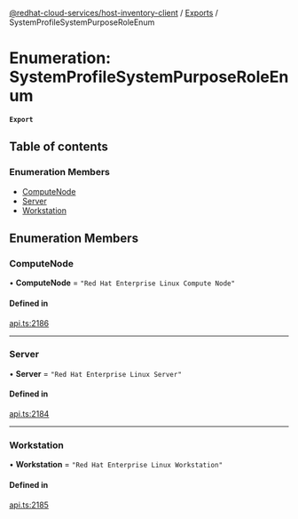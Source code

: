 [@redhat-cloud-services/host-inventory-client](../README.md) / [Exports](../modules.md) / SystemProfileSystemPurposeRoleEnum

# Enumeration: SystemProfileSystemPurposeRoleEnum

**`Export`**

## Table of contents

### Enumeration Members

- [ComputeNode](SystemProfileSystemPurposeRoleEnum.md#computenode)
- [Server](SystemProfileSystemPurposeRoleEnum.md#server)
- [Workstation](SystemProfileSystemPurposeRoleEnum.md#workstation)

## Enumeration Members

### ComputeNode

• **ComputeNode** = ``"Red Hat Enterprise Linux Compute Node"``

#### Defined in

[api.ts:2186](https://github.com/RedHatInsights/javascript-clients/blob/master/packages/host-inventory/api.ts#L2186)

___

### Server

• **Server** = ``"Red Hat Enterprise Linux Server"``

#### Defined in

[api.ts:2184](https://github.com/RedHatInsights/javascript-clients/blob/master/packages/host-inventory/api.ts#L2184)

___

### Workstation

• **Workstation** = ``"Red Hat Enterprise Linux Workstation"``

#### Defined in

[api.ts:2185](https://github.com/RedHatInsights/javascript-clients/blob/master/packages/host-inventory/api.ts#L2185)
